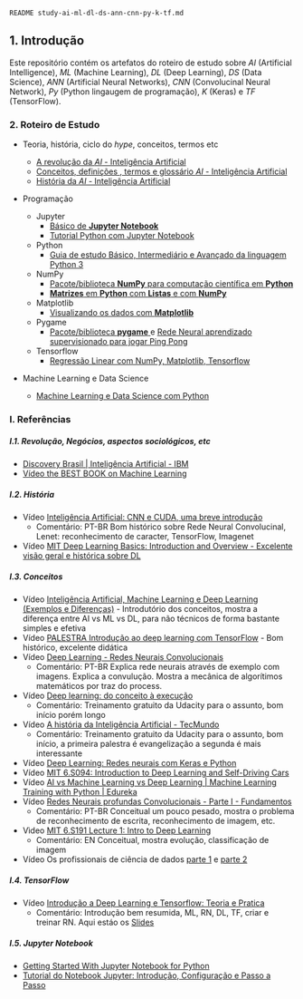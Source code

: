 `README study-ai-ml-dl-ds-ann-cnn-py-k-tf.md`

## 1. Introdução ##

Este repositório contém os artefatos do roteiro de estudo sobre  _AI_ (Artificial Intelligence), _ML_ (Machine Learning), _DL_ (Deep Learning), _DS_ (Data Science), _ANN_ (Artificial Neural Networks), _CNN_ (Convolucinal Neural Network), _Py_ (Python lingaugem de programação), _K_ (Keras) e _TF_ (TensorFlow).


### 2. Roteiro de Estudo

* Teoria, história, ciclo do _hype_, conceitos, termos etc
  * [A revolução da _AI_ - Inteligência Artificial](./md/README_Revolucao_da_AI.md)
  * [Conceitos, definições , termos e glossário _AI_ - Inteligência Artificial](./md/README_Conceitos_AI.md)
  * [História da _AI_ - Inteligência Artificial](./md/README_Historia_da_AI.md)

* Programação
  * Jupyter
    * [Básico de **Jupyter Notebook**](./md/README_JupyterNotebook.md)
    * [Tutorial Python com Jupyter Notebook](./md/README_Python.md)
  * Python
    * [Guia de estudo Básico, Intermediário e Avançado da linguagem Python 3](https://github.com/josemarsilva/study-python#341-b%C3%A1sico-da-linguagem-python)
  * NumPy
    * [Pacote/biblioteca **NumPy** para computação científica em **Python**](./md/README_PythonNumpy.md)
    * [**Matrizes** em **Python** com **Listas** e com **NumPy**](./md/README_PythonMatrizesListas_vs_Numpy.md)
  * Matplotlib
    * [Visualizando os dados com **Matplotlib**](./md/README_PythonMatplotlib.md)
  * Pygame
    * [Pacote/biblioteca **pygame** ](./md/README_PythonPygame.md) e [Rede Neural aprendizado supervisionado para jogar Ping Pong](./md/README_PythonPygameRedeNeuralJogoPegaBolinhaLancada.md)
  * Tensorflow
    * [Regressão Linear com NumPy, Matplotlib, Tensorflow](./md/README_PythonRegressaoLinearNumPyMatplotlibTensorFlow.md)
* Machine Learning e Data Science
  * [Machine Learning e Data Science com Python](./md/README_MachineLearningDataSciencePython.md)


### I. Referências

##### I.1. Revolução, Negócios, aspectos sociológicos, etc

* [Discovery Brasil | Inteligência Artificial - IBM](https://www.youtube.com/watch?v=W95YlM5-iPk)
* [Vídeo the BEST BOOK on Machine Learning](https://www.youtube.com/watch?v=1RiFIYwuwHM&list=PLORrDfZD1hkE-STpneL0hV3_m2tjv0qAq)


##### I.2. História

* Vídeo [Inteligência Artificial: CNN e CUDA, uma breve introdução](https://www.youtube.com/watch?v=j8E_i6-qtbA&index=14&list=PLORrDfZD1hkE-STpneL0hV3_m2tjv0qAq)
  * Comentário: PT-BR Bom histórico sobre Rede Neural Convolucinal, Lenet: reconhecimento de caracter, TensorFlow, Imagenet
* Vídeo [MIT Deep Learning Basics: Introduction and Overview - Excelente visão geral e histórica sobre DL](https://www.youtube.com/watch?v=O5xeyoRL95U&t=436s)

##### I.3. Conceitos

* Vídeo [Inteligência Artificial, Machine Learning e Deep Learning (Exemplos e Diferenças)](https://www.youtube.com/watch?v=5UYpSE3dQSQ&list=PLORrDfZD1hkE-STpneL0hV3_m2tjv0qAq) - Introdutório dos conceitos, mostra a diferença entre AI vs ML vs DL, para não técnicos de forma bastante simples e efetiva
* Vídeo [PALESTRA Introdução ao deep learning com TensorFlow](https://www.youtube.com/watch?v=OIyR-_EpG48&list=PLORrDfZD1hkE-STpneL0hV3_m2tjv0qAq) - Bom histórico, excelente didática
* Vídeo [Deep Learning - Redes Neurais Convolucionais](https://www.youtube.com/watch?v=DXnyuUZcAAI&index=10&list=PLORrDfZD1hkE-STpneL0hV3_m2tjv0qAq)
  * Comentário: PT-BR Explica rede neurais através de exemplo com imagens. Explica a convulução. Mostra a mecânica de algorítimos matemáticos por traz do process.
* Vídeo [Deep learning: do conceito à execução](https://www.youtube.com/watch?v=KIvB5LFbA0w)
  * Comentário: Treinamento gratuito da Udacity para o assunto, bom início porém longo
* Vídeo [A história da Inteligência Artificial - TecMundo](https://www.youtube.com/watch?v=Lhu8bdmkMCM)
  * Comentário: Treinamento gratuito da Udacity para o assunto, bom início, a primeira palestra é evangelização a segunda é mais interessante
* Vídeo [Deep Learning: Redes neurais com Keras e Python](https://www.youtube.com/watch?v=dQPJZa_-FcU)
* Vídeo [MIT 6.S094: Introduction to Deep Learning and Self-Driving Cars](https://www.youtube.com/watch?v=1L0TKZQcUtA&list=PLORrDfZD1hkE-STpneL0hV3_m2tjv0qAq&t=4810s)
* Vídeo [AI vs Machine Learning vs Deep Learning | Machine Learning Training with Python | Edureka](https://www.youtube.com/watch?v=WSbgixdC9g8&t=352s&list=PLORrDfZD1hkE-STpneL0hV3_m2tjv0qAq)
* Vídeo [Redes Neurais profundas Convolucionais - Parte I - Fundamentos](https://www.youtube.com/watch?v=n4rmrZg1_58&index=11&list=PLORrDfZD1hkE-STpneL0hV3_m2tjv0qAq)
  * Comentário: PT-BR Conceitual um pouco pesado, mostra o problema de reconhecimento de escrita, reconhecimento de imagem, etc.
* Vìdeo [MIT 6.S191 Lecture 1: Intro to Deep Learning](https://www.youtube.com/watch?v=IgSuFYamZas&list=PLORrDfZD1hkE-STpneL0hV3_m2tjv0qAq)
  * Comentário: EN Conceitual, mostra evolução, classificação de imagem
* Vídeo Os profissionais de ciência de dados [parte 1](https://www.youtube.com/watch?v=A0YytJTmiE0) e [parte 2](https://www.youtube.com/watch?v=WnAnkFXFV3g)
  

##### I.4. TensorFlow

* Vídeo [Introdução a Deep Learning e Tensorflow: Teoria e Pratica](https://www.youtube.com/watch?v=mAIRkkItPSc&index=17)
  * Comentário: Introdução bem resumida, ML, RN, DL, TF, criar e treinar RN. Aqui estáo os [Slides](https://github.com/GuiUzeda/Webinar-Tensorflow/blob/master/Webinar%20Tensorflow.pdf)
  
##### I.5. Jupyter Notebook

* [Getting Started With Jupyter Notebook for Python](https://www.youtube.com/watch?v=CwFq3YDU6_Y)
* [Tutorial do Notebook Jupyter: Introdução, Configuração e Passo a Passo](https://www.youtube.com/watch?v=HW29067qVWk&t=72s)
